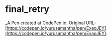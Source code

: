 # final_retry
 _A Pen created at CodePen.io. Original URL: [https://codepen.io/yurusamantha/pen/ExaoJEY](https://codepen.io/yurusamantha/pen/ExaoJEY).

 